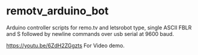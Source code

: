 # remotv_arduino_bot
Arduino controller scripts for remo.tv and letsrobot type, single ASCII  FBLR and S followed by newline commands over usb serial at 9600 baud. 

https://youtu.be/6ZdH2ZGgzts  For Video demo. 


